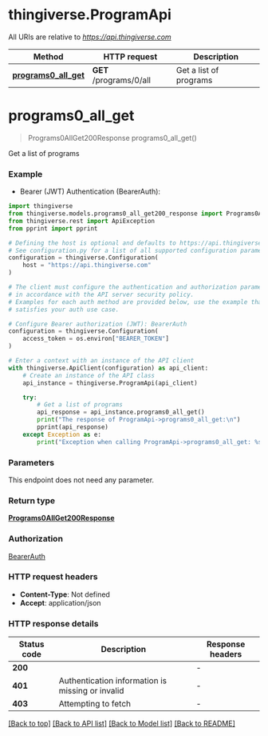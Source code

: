 # thingiverse.ProgramApi

All URIs are relative to *https://api.thingiverse.com*

Method | HTTP request | Description
------------- | ------------- | -------------
[**programs0_all_get**](ProgramApi.md#programs0_all_get) | **GET** /programs/0/all | Get a list of programs


# **programs0_all_get**
> Programs0AllGet200Response programs0_all_get()

Get a list of programs

### Example

* Bearer (JWT) Authentication (BearerAuth):

```python
import thingiverse
from thingiverse.models.programs0_all_get200_response import Programs0AllGet200Response
from thingiverse.rest import ApiException
from pprint import pprint

# Defining the host is optional and defaults to https://api.thingiverse.com
# See configuration.py for a list of all supported configuration parameters.
configuration = thingiverse.Configuration(
    host = "https://api.thingiverse.com"
)

# The client must configure the authentication and authorization parameters
# in accordance with the API server security policy.
# Examples for each auth method are provided below, use the example that
# satisfies your auth use case.

# Configure Bearer authorization (JWT): BearerAuth
configuration = thingiverse.Configuration(
    access_token = os.environ["BEARER_TOKEN"]
)

# Enter a context with an instance of the API client
with thingiverse.ApiClient(configuration) as api_client:
    # Create an instance of the API class
    api_instance = thingiverse.ProgramApi(api_client)

    try:
        # Get a list of programs
        api_response = api_instance.programs0_all_get()
        print("The response of ProgramApi->programs0_all_get:\n")
        pprint(api_response)
    except Exception as e:
        print("Exception when calling ProgramApi->programs0_all_get: %s\n" % e)
```



### Parameters

This endpoint does not need any parameter.

### Return type

[**Programs0AllGet200Response**](Programs0AllGet200Response.md)

### Authorization

[BearerAuth](../README.md#BearerAuth)

### HTTP request headers

 - **Content-Type**: Not defined
 - **Accept**: application/json

### HTTP response details

| Status code | Description | Response headers |
|-------------|-------------|------------------|
**200** |  |  -  |
**401** | Authentication information is missing or invalid |  -  |
**403** | Attempting to fetch |  -  |

[[Back to top]](#) [[Back to API list]](../README.md#documentation-for-api-endpoints) [[Back to Model list]](../README.md#documentation-for-models) [[Back to README]](../README.md)

